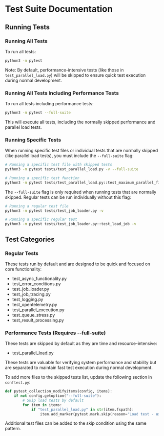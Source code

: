 # Test Suite Documentation

## Running Tests

### Running All Tests
To run all tests:
```bash
python3 -m pytest
```
Note: By default, performance-intensive tests (like those in `test_parallel_load.py`) will be skipped to ensure quick test execution during normal development.

### Running All Tests Including Performance Tests
To run all tests including performance tests:
```bash
python3 -m pytest --full-suite
```
This will execute all tests, including the normally skipped performance and parallel load tests.

### Running Specific Tests
When running specific test files or individual tests that are normally skipped (like parallel load tests), you must include the `--full-suite` flag:

```bash
# Running a specific test file with skipped tests
python3 -m pytest tests/test_parallel_load.py -v --full-suite

# Running a specific test function
python3 -m pytest tests/test_parallel_load.py::test_maximum_parallel_file_trace -v --full-suite
```

The `--full-suite` flag is only required when running tests that are normally skipped. Regular tests can be run individually without this flag:

```bash
# Running a regular test file
python3 -m pytest tests/test_job_loader.py -v

# Running a specific regular test
python3 -m pytest tests/test_job_loader.py::test_load_job -v
```

## Test Categories

### Regular Tests
These tests run by default and are designed to be quick and focused on core functionality:
- test_async_functionality.py
- test_error_conditions.py
- test_job_loader.py
- test_job_tracing.py
- test_logging.py
- test_opentelemetry.py
- test_parallel_execution.py
- test_queue_stress.py
- test_result_processing.py

### Performance Tests (Requires --full-suite)
These tests are skipped by default as they are time and resource-intensive:
- test_parallel_load.py

These tests are valuable for verifying system performance and stability but are separated to maintain fast test execution during normal development.

To add more files to the skipped tests list, update the following section in `conftest.py`:
```python
def pytest_collection_modifyitems(config, items):
    if not config.getoption("--full-suite"):
        # Skip load tests by default
        for item in items:
            if "test_parallel_load.py" in str(item.fspath):
                item.add_marker(pytest.mark.skip(reason="Load test - use --full-suite to include"))
```
Additional test files can be added to the skip condition using the same pattern.
